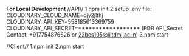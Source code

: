**For Local Development**
//API//
1.npm init
2.setup .env file:
  CLOUDINARY_CLOUD_NAME=djy2jlthj
  CLOUDINARY_API_KEY=558185613369759
  CLOUDINARY_API_SECRET=******************
  (FOR API_Secret Contact: +917754876626 or 22bcs105@iiitdmj.ac.in)
3.npm start

//Client//
1.npm init
2.npm start